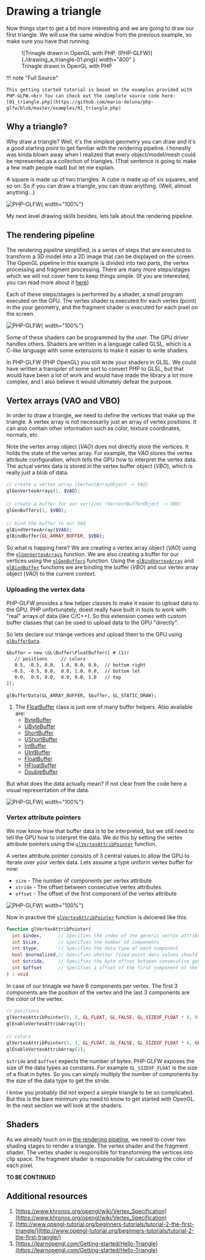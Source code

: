 # Drawing a triangle

Now things start to get a bit more interesting and we are going to draw our first triangle. We will use the same window from the previous example, so make sure you have that running.

<figure markdown>
  ![Trinagle drawn in OpenGL with PHP. (PHP-GLFW)](./drawing_a_triangle-01.png){ width="400" }
  <figcaption>Trinagle drawn in OpenGL with PHP</figcaption>
</figure>

!!! note "Full Source"

    This getting started tutorial is based on the examples provided with PHP-GLFW.<br> You can check out the complete source code here: [01_triangle.php](https://github.com/mario-deluna/php-glfw/blob/master/examples/01_triangle.php)


## Why a triangle?

Why draw a triangle? Well, it's the simplest geometry you can draw and it's a good starting point to get familiar with the rendering pipeline.
I honestly was kinda blown away when I realized that every object/model/mesh could be represented as a collection of triangles. (That sentence is going to make a few math people mad) but let me explain.

A square is made up of two triangles. A cube is made up of six squares, and so on. So if you can draw a triangle, you can draw anything. (Well, almost anything...)

![PHP-GLFW](./../docs-assets/php-glfw/getting_started/triangles.png){ width="100%"}

My next level drawing skills besides, lets talk about the rendering pipeline.

## The rendering pipeline

The rendering pipeline simplified, is a series of steps that are executed to transform a 3D model into a 2D image that can be displayed on the screen. The OpenGL pipeline in this example is divided into two parts, the vertex processing and fragment processing. There are many more steps/stages which we will not cover here to keep things simple. (If you are interested, you can read more about it [here](https://www.khronos.org/opengl/wiki/Rendering_Pipeline_Overview))

Each of these steps/stages is performed by a shader, a small program executed on the GPU. The vertex shader is executed for each vertex (point) in the your geometry, and the fragment shader is executed for each pixel on the screen.

![PHP-GLFW](./../docs-assets/php-glfw/getting_started/basic_pipeline.png){ width="100%"}

Some of these shaders can be programmed by the user. The GPU driver handles others. Shaders are written in a language called GLSL, which is a C-like language with some extensions to make it easier to write shaders.

In PHP-GLFW (PHP OpenGL) you still write your shaders in GLSL. We could have written a transpiler of some sort to convert PHP to GLSL, but that would have been a lot of work and would have made the library a lot more complex, and I also believe it would ultimately defeat the purpose. 

## Vertex arrays (VAO and VBO)

In order to draw a triangle, we need to define the vertices that make up the triangle. A vertex array is not necessarily just an array of vertex positions. It can also contain other information such as color, texture coordinates, normals, etc. 

Note the vertex array object (_VAO_) does not directly store the vertices. It holds the state of the vertex array. For example, the _VAO_ stores the vertex attribute configuration, which tells the GPU how to interpret the vertex data. The actual vertex data is stored in the vertex buffer object (_VBO_), which is really just a blob of data.

```php
// create a vertex array (VertextArrayObject -> VAO)
glGenVertexArrays(1, $VAO);

// create a buffer for our vertices (VertextBufferObject -> VBO)
glGenBuffers(1, $VBO);

// bind the buffer to our VAO 
glBindVertexArray($VAO);
glBindBuffer(GL_ARRAY_BUFFER, $VBO);
```

So what is happing here? We are creating a vertex array object (_VAO_) using the [`glGenVertexArrays`](./../API/OpenGL/glGenVertexArrays.md) function. We are also creating a buffer for our vertices using the [`glGenBuffers`](./../API/OpenGL/glGenBuffers.md) function. Using the [`glBindVertexArray`](./../API/OpenGL/glBindVertexArray.md) and [`glBindBuffer`](./../API/OpenGL/glBindBuffer.md) functions we are binding the buffer (_VBO_) and our vertex array object (_VAO_) to the current context.

### Uploading the vertex data

PHP-GLFW provides a few helper classes to make it easier to upload data to the GPU. PHP unfortunately, doest really have built in tools to work with "real" arrays of data (like C/C++). So this extension comes with custom buffer classes that can be used to upload data to the GPU "directly".

So lets declare our triange vertices and upload them to the GPU using [`glBufferData`](./../API/OpenGL/glBufferData.md).

```{ .php .annotate }
$buffer = new \GL\Buffer\FloatBuffer([ # (1)!
   // positions     // colors
   0.5, -0.5, 0.0,  1.0, 0.0, 0.0,  // bottom right
  -0.5, -0.5, 0.0,  0.0, 1.0, 0.0,  // bottom let
   0.0,  0.5, 0.0,  0.0, 0.0, 1.0   // top 
]);

glBufferData(GL_ARRAY_BUFFER, $buffer, GL_STATIC_DRAW);
```

1.  The [FloatBuffer](./../API/Buffer/FloatBuffer.html) class is just one of many buffer helpers.
    Also available are:
    - [ByteBuffer](./../API/Buffer/ByteBuffer.html)
    - [UByteBuffer](./../API/Buffer/UByteBuffer.html)
    - [ShortBuffer](./../API/Buffer/ShortBuffer.html)
    - [UShortBuffer](./../API/Buffer/UShortBuffer.html)
    - [IntBuffer](./../API/Buffer/IntBuffer.html)
    - [UIntBuffer](./../API/Buffer/UIntBuffer.html)
    - [FloatBuffer](./../API/Buffer/FloatBuffer.html)
    - [HFloatBuffer](./../API/Buffer/HFloatBuffer.html)
    - [DoubleBuffer](./../API/Buffer/DoubleBuffer.html)


But what does the data actually mean? If not clear from the code here a visual representation of the data.

![PHP-GLFW](./../docs-assets/php-glfw/getting_started/colors_and_attributes.png){ width="100%"}

### Vertex attribute pointers

We now know how that buffer data is to be interpreted, but we still need to tell the GPU how to interpret the data. We do this by setting the vertex attribute pointers using the [`glVertexAttribPointer`](./../API/OpenGL/glVertexAttribPointer.md) function.

А vertex attribute pointer consists of 3 central values to allow the GPU to iterate over your vertex data. Lets assume a type uniform vertex buffer for now:

- `size` - The number of components per vertex attribute
- `stride` - The offset between consecutive vertex attributes
- `offset` - The offset of the first component of the vertex attribute


![PHP-GLFW](./../docs-assets/php-glfw/getting_started/vertex_attributes.png){ width="100%"}

Now in practive the [`glVertexAttribPointer`](./../API/OpenGL/glVertexAttribPointer.md) function is delcered like this:

```php
function glVertexAttribPointer(
  int $index,      // Specifies the index of the generic vertex attribute to be modified.
  int $size,       // Specifies the number of components
  int $type,       // Specifies the data type of each component
  bool $normalized,// Specifies whether fixed-point data values should be normalized
  int $stride,     // Specifies the byte offset between consecutive generic vertex attributes
  int $offset      // Specifies a offset of the first component of the first generic vertex attribute 
) : void
```

In case of our trinagle we have 6 components per vertex. The first 3 components are the position of the vertex and the last 3 components are the color of the vertex.

```php
// positions
glVertexAttribPointer(0, 3, GL_FLOAT, GL_FALSE, GL_SIZEOF_FLOAT * 6, 0);
glEnableVertexAttribArray(0);

// colors
glVertexAttribPointer(1, 3, GL_FLOAT, GL_FALSE, GL_SIZEOF_FLOAT * 6, GL_SIZEOF_FLOAT * 3);
glEnableVertexAttribArray(1);
```

`$stride` and `$offset` expects the number of bytes. PHP-GLFW exposes the size of the data types as constants. For example `GL_SIZEOF_FLOAT` is the size of a float in bytes. So you can simply multiply the number of components by the size of the data type to get the stride.

I know you probably did not expect a simple triangle to be so complicated. But this is the bare minimum you need to know to get started with OpenGL. In the next section we will look at the shaders.

## Shaders

As we already touch on in [the rendering pipeline](#the-rendering-pipeline), we need to cover two shading stages to render a triangle. The vertex shader and the fragment shader. The vertex shader is responsible for transforming the vertices into clip space. The fragment shader is responsible for calculating the color of each pixel.



**TO BE CONTINUED**

## Additional resources 

 1. [https://www.khronos.org/opengl/wiki/Vertex_Specification](https://www.khronos.org/opengl/wiki/Vertex_Specification)
 2. [http://www.opengl-tutorial.org/beginners-tutorials/tutorial-2-the-first-triangle/](http://www.opengl-tutorial.org/beginners-tutorials/tutorial-2-the-first-triangle/)
 3. [https://learnopengl.com/Getting-started/Hello-Triangle](https://learnopengl.com/Getting-started/Hello-Triangle)
